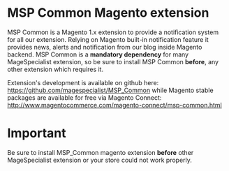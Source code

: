 # MSP Common Magento extension

MSP Common is a Magento 1.x extension to provide a notification system for all our extension. Relying on Magento built-in
notification feature it provides news, alerts and notification from our blog inside Magento backend. 
MSP Common is a **mandatory dependency** for many MageSpecialist extension, so be sure to install MSP Common **before**, 
any other extension which requires it.

Extension's development is available on github here:
https://github.com/magespecialist/MSP_Common
while Magento stable packages are available for free via Magento Connect:  
http://www.magentocommerce.com/magento-connect/msp-common.html

# Important
Be sure to install MSP_Common magento extension **before** other MageSpecialist extension or your store could not work 
properly.
